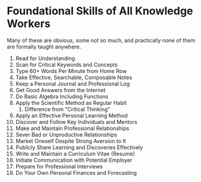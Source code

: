 # Foundational Skills of All Knowledge Workers

Many of these are obvious, some not so much, and practically none of
them are formally taught anywhere.

1. Read for Understanding
1. Scan for Critical Keywords and Concepts
1. Type 60+ Words Per Minute from Home Row
1. Take Effective, Searchable, Composable Notes
1. Keep a Personal Journal and Professional Log
1. Get Good Answers from the Internet
1. Do Basic Algebra Including Functions
1. Apply the Scientific Method as Regular Habit
   1. Difference from "Critical Thinking"
1. Apply an Effective Personal Learning Method
1. Discover and Follow Key Individuals and Mentors
1. Make and Maintain Professional Relationships
1. Sever Bad or Unproductive Relationships
1. Market Oneself Despite Strong Aversion to It
1. Publicly Share Learning and Discoveries Effectively
1. Write and Maintain a Curriculum Vitae (Resume)
1. Initiate Communication with Potential Employer
1. Prepare for Professional Interviews
1. Do Your Own Personal Finances and Forecasting
